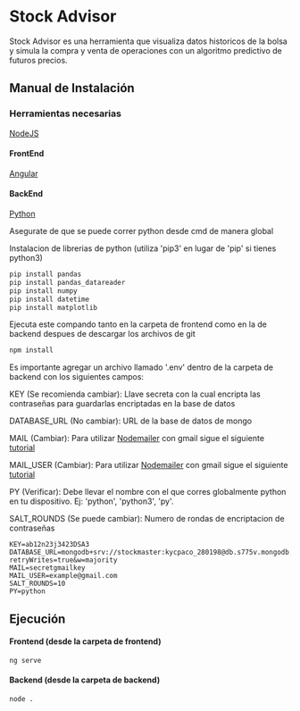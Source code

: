 # Stock Advisor

Stock Advisor es una herramienta que visualiza datos historicos de la bolsa y simula la compra y venta de operaciones con un algoritmo predictivo de futuros precios.

## Manual de Instalación

### Herramientas necesarias

[NodeJS](https://nodejs.org/en/download/)

#### FrontEnd

[Angular](https://angular.io/guide/setup-local#install-the-angular-cli)

#### BackEnd

[Python](https://www.python.org/downloads/)

Asegurate de que se puede correr python desde cmd de manera global

Instalacion de librerias de python (utiliza 'pip3' en lugar de 'pip' si tienes python3) 
```bash
pip install pandas
pip install pandas_datareader
pip install numpy
pip install datetime
pip install matplotlib
```

Ejecuta este compando tanto en la carpeta de frontend como en la de backend despues de descargar los archivos de git
```bash
npm install
```

Es importante agregar un archivo llamado '.env' dentro de la carpeta de backend con los siguientes campos:

KEY (Se recomienda cambiar): Llave secreta con la cual encripta las contraseñas para guardarlas encriptadas en la base de datos

DATABASE_URL (No cambiar): URL de la base de datos de mongo

MAIL (Cambiar): Para utilizar [Nodemailer](https://nodemailer.com/usage/using-gmail/) con gmail sigue el siguiente [tutorial](https://security.google.com/settings/security/apppasswords)

MAIL_USER (Cambiar): Para utilizar [Nodemailer](https://nodemailer.com/usage/using-gmail/) con gmail sigue el siguiente [tutorial](https://security.google.com/settings/security/apppasswords)

PY (Verificar): Debe llevar el nombre con el que corres globalmente python en tu dispositivo. 
Ej: 'python', 'python3', 'py'.

SALT_ROUNDS (Se puede cambiar): Numero de rondas de encriptacion de contraseñas
```
KEY=ab12n23j3423DSA3
DATABASE_URL=mongodb+srv://stockmaster:kycpaco_280198@db.s775v.mongodb.net/StockAdvisor?retryWrites=true&w=majority
MAIL=secretgmailkey
MAIL_USER=example@gmail.com
SALT_ROUNDS=10
PY=python
```
## Ejecución


#### Frontend (desde la carpeta de frontend)
```
ng serve
```
#### Backend (desde la carpeta de backend)
```
node .
```